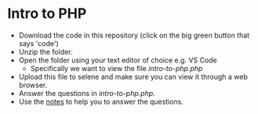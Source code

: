 # Intro to PHP
* Download the code in this repository (click on the big green button that says 'code')
* Unzip the folder.
* Open the folder using your text editor of choice e.g. VS Code
  * Specifically we want to view the file *intro-to-php.php*
* Upload this file to selene and make sure you can view it through a web browser.
* Answer the questions in *intro-to-php.php*.
* Use the [notes](https://github.com/CIT2202/basic-programming-concepts-in-php/blob/master/basic-programming-concepts-in-php.md) to help you to answer the questions.
